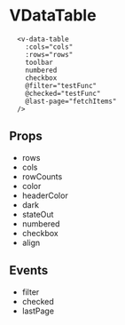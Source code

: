 # VDataTable
```vue
  <v-data-table
    :cols="cols"
    :rows="rows"
    toolbar
    numbered
    checkbox
    @filter="testFunc"
    @checked="testFunc"
    @last-page="fetchItems"
  />
```
## Props
 - rows
 - cols
 - rowCounts
 - color
 - headerColor
 - dark
 - stateOut
 - numbered
 - checkbox
 - align
 
## Events
 - filter
 - checked
 - lastPage
 

